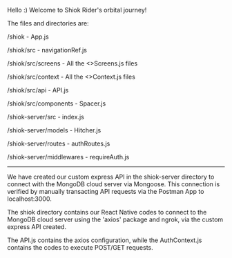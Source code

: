 Hello :) Welcome to Shiok Rider's orbital journey!

The files and directories are:

/shiok - App.js

/shiok/src - navigationRef.js

/shiok/src/screens - All the <>Screens.js files

/shiok/src/context - All the <>Context.js files

/shiok/src/api - API.js

/shiok/src/components - Spacer.js


/shiok-server/src - index.js

/shiok-server/models - Hitcher.js

/shiok-server/routes - authRoutes.js

/shiok-server/middlewares  - requireAuth.js

-----------------------------------------------------------------------------------------------------------------------------------------------------------------------------------

We have created our custom express API in the shiok-server directory to connect with the MongoDB cloud server via Mongoose. This connection is verified by manually transacting API requests via the Postman App to localhost:3000.

The shiok directory contains our React Native codes to connect to the MongoDB cloud server using the 'axios' package and ngrok, via the custom express API created.

The API.js contains the axios configuration, while the AuthContext.js contains the codes to execute POST/GET requests.
